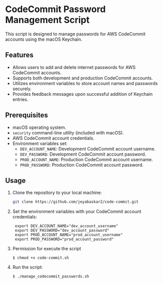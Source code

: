 # CodeCommit Password Management Script

This script is designed to manage passwords for AWS CodeCommit accounts using the macOS Keychain.

## Features

- Allows users to add and delete internet passwords for AWS CodeCommit accounts.
- Supports both development and production CodeCommit accounts.
- Utilizes environment variables to store account names and passwords securely.
- Provides feedback messages upon successful addition of Keychain entries.

## Prerequisites

- macOS operating system.
- `security` command-line utility (included with macOS).
- AWS CodeCommit account credentials.
- Environment variables set:
  - `DEV_ACCOUNT_NAME`: Development CodeCommit account username.
  - `DEV_PASSWORD`: Development CodeCommit account password.
  - `PROD_ACCOUNT_NAME`: Production CodeCommit account username.
  - `PROD_PASSWORD`: Production CodeCommit account password.

## Usage

1. Clone the repository to your local machine:

   ```bash
   git clone https://github.com/jeyabaskar2/code-commit.git
   ```

2. Set the environment variables with your CodeCommit account credentials:

   ```
    export DEV_ACCOUNT_NAME="dev_account_username"
    export DEV_PASSWORD="dev_account_password"
    export PROD_ACCOUNT_NAME="prod_account_username"
    export PROD_PASSWORD="prod_account_password"

   ```

3. Permission for execute the script
   ```
   $ chmod +x code-commit.sh
   ```
4. Run the script:
   ```
   $ ./manage_codecommit_passwords.sh
   
   ```
